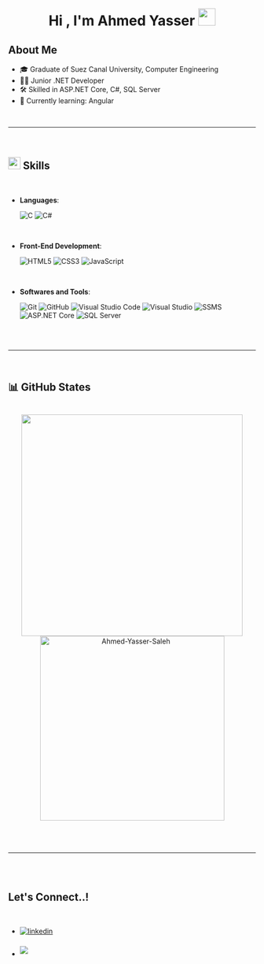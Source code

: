 
<h1 align="center"><b>Hi , I'm Ahmed Yasser </b><img src="https://media.giphy.com/media/hvRJCLFzcasrR4ia7z/giphy.gif" width="35"></h1>
	
## About Me
- 🎓 Graduate of Suez Canal University, Computer Engineering
- 🧑‍💻 Junior .NET Developer
- 🛠️ Skilled in ASP.NET Core, C#, SQL Server
- 🌱 Currently learning: Angular


<br>

-----

<br>


## <img src="https://media2.giphy.com/media/QssGEmpkyEOhBCb7e1/giphy.gif?cid=ecf05e47a0n3gi1bfqntqmob8g9aid1oyj2wr3ds3mg700bl&rid=giphy.gif" width ="25"><b> Skills</b>
<br>
<p align="center">

- **Languages**:
    
    ![C](https://img.shields.io/badge/C%20-%232370ED.svg?style=for-the-badge&logo=c&logoColor=white)
    ![C#](https://img.shields.io/badge/C%23-%23239120.svg?style=for-the-badge&logo=c-sharp&logoColor=white)

<br>   
    
- **Front-End Development**:

   ![HTML5](https://img.shields.io/badge/HTML5%20-%23E34F26.svg?style=for-the-badge&logo=html5&logoColor=white)
   ![CSS3](https://img.shields.io/badge/CSS%20-%231572B6.svg?style=for-the-badge&logo=css3&logoColor=white)
   ![JavaScript](https://img.shields.io/badge/JavaScript%20-%23F7DF1E.svg?style=for-the-badge&logo=javascript&logoColor=black)
    
<br>

- **Softwares and Tools**:

    ![Git](https://img.shields.io/badge/git-%23F05033.svg?style=for-the-badge&logo=git&logoColor=white)
    ![GitHub](https://img.shields.io/badge/github-%23121011.svg?style=for-the-badge&logo=github&logoColor=white)
    ![Visual Studio Code](https://img.shields.io/badge/Visual%20Studio%20Code-0078d7.svg?style=for-the-badge&logo=visual-studio-code&logoColor=white)
    ![Visual Studio](https://img.shields.io/badge/Visual%20Studio-5C2D91.svg?style=for-the-badge&logo=visual-studio&logoColor=white)
    ![SSMS](https://img.shields.io/badge/SSMS-CC2927?style=for-the-badge&logo=microsoftsqlserver&logoColor=white)
    ![ASP.NET Core](https://img.shields.io/badge/ASP.NET%20Core-512BD4.svg?style=for-the-badge&logo=dotnet&logoColor=white)
    ![SQL Server](https://img.shields.io/badge/SQL%20Server-CC2927.svg?style=for-the-badge&logo=microsoft-sql-server&logoColor=white)


</p>

<br>
<br>

-----

<br>

## 📊 GitHub States
<br>

<div align="center">

<a href="https://github.com/Ahmed-Yasser-Saleh">
  <img src="https://github-readme-stats.vercel.app/api?username=Ahmed-Yasser-Saleh&include_all_commits=true&count_private=true&show_icons=true&line_height=20&title_color=7A7ADB&icon_color=2234AE&text_color=D3D3D3&bg_color=0,000000,130F40" width="450"/>
  <img src="https://github-readme-stats.vercel.app/api/top-langs?username=Ahmed-Yasser-Saleh&show_icons=true&locale=en&layout=compact&line_height=20&title_color=7A7ADB&icon_color=2234AE&text_color=D3D3D3&bg_color=0,000000,130F40" width="375"  alt="Ahmed-Yasser-Saleh"/>
</a>

</div>


<br>
<br>
<br>

-----

<br>
<br>

## <b> Let's Connect..!</b>
<br>
<div align='left'>

<ul>

<li>
<a href="https://www.linkedin.com/in/ahmedyasser235" target="_blank">
  <img src="https://img.shields.io/badge/linkedin:%20ahmedyasser235-%2300acee.svg?color=0A66C2&style=for-the-badge&logo=linkedin&logoColor=white" alt="linkedin" style="margin-bottom: 5px;"/>
</a>
</li>

<br>


<li>
<a href="mailto:ahmedyasserr552@gmail.com" target="_blank">
  <img src="https://img.shields.io/badge/gmail:%20ahmedyasserr552-%23EA4335.svg?style=for-the-badge&logo=gmail&logoColor=white" style="margin-bottom: 5px;" />
</a>
</li>
	
</ul>
</div>



